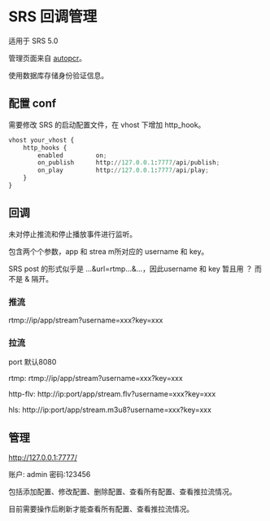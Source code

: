 # SRS 回调管理

适用于 SRS 5.0

管理页面来自 [autopcr](https://github.com/cc004/autopcr)。

使用数据库存储身份验证信息。

## 配置 conf

需要修改 SRS 的启动配置文件，在 vhost 下增加 http_hook。

```python
vhost your_vhost {
    http_hooks {
        enabled         on;
        on_publish      http://127.0.0.1:7777/api/publish;
        on_play         http://127.0.0.1:7777/api/play;
    }
}
```
## 回调

未对停止推流和停止播放事件进行监听。

包含两个个参数，app 和 strea m所对应的 username 和 key。

SRS post 的形式似乎是 ...&url=rtmp...&...，因此username 和 key 暂且用 ？ 而不是 & 隔开。

### 推流

rtmp://ip/app/stream?username=xxx?key=xxx

### 拉流

port 默认8080

rtmp: rtmp://ip/app/stream?username=xxx?key=xxx

http-flv: http://ip:port/app/stream.flv?username=xxx?key=xxx

hls: http://ip:port/app/stream.m3u8?username=xxx?key=xxx

## 管理

http://127.0.0.1:7777/

账户: admin 密码:123456

包括添加配置、修改配置、删除配置、查看所有配置、查看推拉流情况。

目前需要操作后刷新才能查看所有配置、查看推拉流情况。
